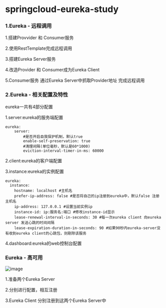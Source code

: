 # springcloud-eureka-study

### 1.Eureka - 远程调用

1.搭建Provvider 和 Consumer服务

2.使用RestTemplate完成远程调用

3.搭建Eureka Server服务

4.改造Provider 和 Consumer成为Eureka Client

5.Consumer服务 通过Eureka Server中抓取Provider地址 完成远程调用


### 2.Eureka - 相关配置及特性

eureka一共有4部分配置

1.server:eureka的服务端配置

    eureka:
        server:
            #是否开启自我保护机制，默认true
            enable-self-preservation: true
            #清理间隔(单位毫秒，默认是60*1000)
            eviction-interval-timer-in-ms: 60000

2.client:eureka的客户端配置

3.instance:eureka的实例配置

    eureka:
      instance:
        hostname: localhost #主机名
        prefer-ip-address: false #是否将自己的ip注册到eureka中，默认false 注册主机名
        ip-address: 127.0.0.1 #设置当前实例ip
        instance-id: ip:服务名:端口 #修改instance-id显示
        lease-renewal-interval-in-seconds: 30 #每一次eureka client 向eureka server 发送心跳的时间间隔
        lease-expiration-duration-in-seconds: 90 #如果90秒内eureka-server没有收到eureka client的心跳包，则剔除该服务

4.dashboard:eureka的web控制台配置


### Eureka - 高可用

![image](https://github.com/Xuyj1104/springcloud-eureka/assets/117897052/f1a673e1-90b2-4bc7-87c7-0df590dd6a9a)

1.准备两个Eureka Server

2.分别进行配置，相互注册

3.Eureka Client 分别注册到这两个Eureka Server中


